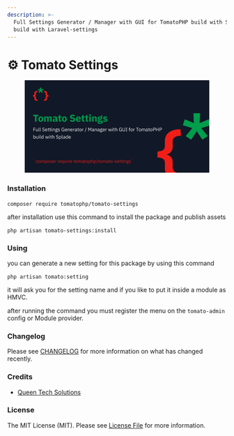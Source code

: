 ```yaml
---
description: >-
  Full Settings Generator / Manager with GUI for TomatoPHP build with Splade
  build with Laravel-settings
---
```


# ⚙ Tomato Settings

<figure><img src="../../.gitbook/assets/screenshot (29).png" alt=""><figcaption></figcaption></figure>

### Installation

```
composer require tomatophp/tomato-settings
```

after installation use this command to install the package and publish assets

```
php artisan tomato-settings:install
```

### Using

you can generate a new setting for this package by using this command

```
php artisan tomato:setting
```

it will ask you for the setting name and if you like to put it inside a module as HMVC.

after running the command you must register the menu on the `tomato-admin` config or Module provider.

### Changelog

Please see [CHANGELOG](https://github.com/tomatophp/tomato-settings/blob/master/CHANGELOG.md) for more information on what has changed recently.

### Credits

* [Queen Tech Solutions](https://github.com/queents)

### License

The MIT License (MIT). Please see [License File](https://github.com/tomatophp/tomato-settings/blob/master/LICENSE.md) for more information.
